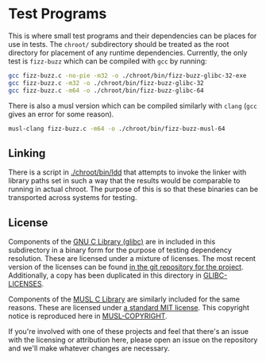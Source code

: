 # Test Programs

This is where small test programs and their dependencies can be places for use in tests.
The `chroot/` subdirectory should be treated as the root directory for placement of any runtime dependencies.
Currently, the only test is `fizz-buzz` which can be compiled with `gcc` by running:

```bash
gcc fizz-buzz.c -no-pie -m32 -o ./chroot/bin/fizz-buzz-glibc-32-exe
gcc fizz-buzz.c -m32 -o ./chroot/bin/fizz-buzz-glibc-32
gcc fizz-buzz.c -m64 -o ./chroot/bin/fizz-buzz-glibc-64
```

There is also a musl version which can be compiled similarly with `clang` (`gcc` gives an error for some reason).

```bash
musl-clang fizz-buzz.c -m64 -o ./chroot/bin/fizz-buzz-musl-64
```


## Linking

There is a script in [./chroot/bin/ldd](./chroot/bin/ldd) that attempts to invoke the linker with library paths set in such a way that the results would be comparable to running in actual chroot.
The purpose of this is so that these binaries can be transported across systems for testing.


## License

Components of the [GNU C Library (glibc)](https://www.gnu.org/software/libc/) are in included in this subdirectory in a binary form for the purpose of testing dependency resolution.
These are licensed under a mixture of licenses.
The most recent version of the licenses can be found [in the git repository for the project](https://sourceware.org/git/?p=glibc.git;a=blob_plain;f=LICENSES;hb=HEAD).
Additionally, a copy has been duplicated in this directory in [GLIBC-LICENSES](./GLIBC-LICENSES).

Components of the [MUSL C Library](https://www.musl-libc.org/) are similarly included for the same reasons.
These are licensed under [a standard MIT license](https://git.musl-libc.org/cgit/musl/tree/COPYRIGHT).
This copyright notice is reproduced here in [MUSL-COPYRIGHT](MUSL-COPYRIGHT).

If you're involved with one of these projects and feel that there's an issue with the licensing or attribution here, please open an issue on the repository and we'll make whatever changes are necessary.
